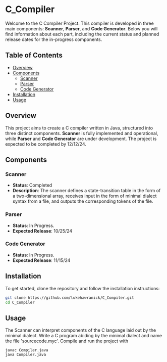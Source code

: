 # C_Compiler
Welcome to the C Compiler Project. This compiler is developed in three main components: **Scanner**, **Parser**, and **Code Generator**. Below you will find information about each part, including the current status and planned release dates for the in-progress components.

## Table of Contents

- [Overview](#overview)
- [Components](#components)
   - [Scanner](#scanner)
   - [Parser](#parser)
   - [Code Generator](#code-generator)
- [Installation](#installaton)
- [Usage](#usage)

## Overview 

This project aims to create a C compiler written in Java, structured into three distinct components. **Scanner** is fully implemented and operational, while **Parser** and **Code Generator** are under development. The project is expected to be completed by 12/12/24.

## Components

### Scanner

- **Status**: Completed
- **Description**: The scanner defines a state-transition table in the form of a two-dimensional array, receives input in the form of minimal dialect syntax from a file, and outputs the corresponding tokens of the file.

### Parser

- **Status**: In Progress.
- **Expected Release**: 10/25/24

### Code Generator

- **Status**: In Progress.
- **Expected Release**: 11/15/24

## Installation

To get started, clone the repository and follow the installation instructions:

```bash
git clone https://github.com/lukehawranick/C_Compiler.git
cd C_Compiler
```

## Usage

The Scanner can interpret components of the C language laid out by the minimal dialect. Write a C program abiding by the minimal dialect and name the file 'sourcecode.myc'. Compile and run the project with

```
javac Compiler.java
java Compiler.java
```

